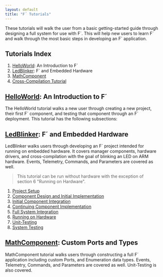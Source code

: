 ```yaml
---
layout: default
title: "F´ Tutorials"
---
```


These tutorials will walk the user from a basic getting-started guide through designing a full system for use with F´. This will help new
users to learn F´ and walk through the most basic steps in developing an F´ application.

## Tutorials Index

1. [HelloWorld](https://github.com/fprime-community/fprime-tutorial-hello-world.git): An Introduction to F´
2. [LedBlinker](https://github.com/fprime-community/fprime-workshop-led-blinker/blob/main/README.md): F´ and Embedded Hardware 
3. [MathComponent](MathComponent/Tutorial.md)
4. [Cross-Compilation Tutorial](CrossCompilation/Tutorial.md)

## [HelloWorld](https://github.com/fprime-community/fprime-tutorial-hello-world.git): An Introduction to F´

The HelloWorld tutorial walks a new user through creating a new project, their first F´ component, and testing that
component through an F´ deployment. This tutorial has the following subsections:


## [LedBlinker](https://github.com/fprime-community/fprime-workshop-led-blinker/blob/main/README.md): F´ and Embedded Hardware 

LedBlinker walks users through developing an F´ project intended for running on embedded hardware. It covers manager components, hardware drivers, and cross-compilation with the goal of blinking an LED on ARM hardware. Events, Telemetry, Commands, and Parameters are covered as well.

> This tutorial can be run without hardware with the exception of section 6 "Running on Hardware".

1. [Project Setup](https://github.com/fprime-community/fprime-workshop-led-blinker/blob/main/docs/project-setup.md)
2. [Component Design and Initial Implementation](https://github.com/fprime-community/fprime-workshop-led-blinker/blob/main/docs/component-implementation-1.md)
3. [Initial Component Integration](https://github.com/fprime-community/fprime-workshop-led-blinker/blob/main/docs/initial-integration.md)
4. [Continuing Component Implementation](https://github.com/fprime-community/fprime-workshop-led-blinker/blob/main/docs/component-implementation-2.md)
5. [Full System Integration](https://github.com/fprime-community/fprime-workshop-led-blinker/blob/main/docs/full-integration.md)
6. [Running on Hardware](https://github.com/fprime-community/fprime-workshop-led-blinker/blob/main/docs/running-on-hardware.md)
7. [Unit-Testing](https://github.com/fprime-community/fprime-workshop-led-blinker/blob/main/docs/unit-testing.md)
8. [System Testing](https://github.com/fprime-community/fprime-workshop-led-blinker/blob/main/docs/system-testing.md)

## [MathComponent](MathComponent/Tutorial.md): Custom Ports and Types

MathComponent tutorial walks users through constructing a full F´ application including custom Ports, and Enumeration data types. Events, Telemetry, Commands, and Parameters are covered as well. Unit-Testing is also covered.
